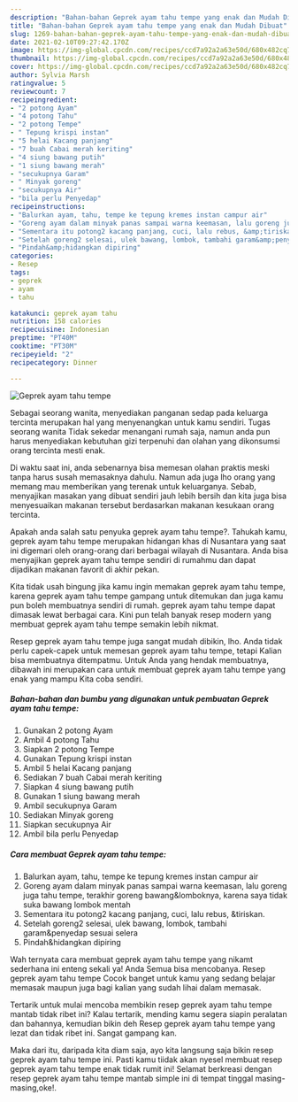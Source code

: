 ```yaml
---
description: "Bahan-bahan Geprek ayam tahu tempe yang enak dan Mudah Dibuat"
title: "Bahan-bahan Geprek ayam tahu tempe yang enak dan Mudah Dibuat"
slug: 1269-bahan-bahan-geprek-ayam-tahu-tempe-yang-enak-dan-mudah-dibuat
date: 2021-02-10T09:27:42.170Z
image: https://img-global.cpcdn.com/recipes/ccd7a92a2a63e50d/680x482cq70/geprek-ayam-tahu-tempe-foto-resep-utama.jpg
thumbnail: https://img-global.cpcdn.com/recipes/ccd7a92a2a63e50d/680x482cq70/geprek-ayam-tahu-tempe-foto-resep-utama.jpg
cover: https://img-global.cpcdn.com/recipes/ccd7a92a2a63e50d/680x482cq70/geprek-ayam-tahu-tempe-foto-resep-utama.jpg
author: Sylvia Marsh
ratingvalue: 5
reviewcount: 7
recipeingredient:
- "2 potong Ayam"
- "4 potong Tahu"
- "2 potong Tempe"
- " Tepung krispi instan"
- "5 helai Kacang panjang"
- "7 buah Cabai merah keriting"
- "4 siung bawang putih"
- "1 siung bawang merah"
- "secukupnya Garam"
- " Minyak goreng"
- "secukupnya Air"
- "bila perlu Penyedap"
recipeinstructions:
- "Balurkan ayam, tahu, tempe ke tepung kremes instan campur air"
- "Goreng ayam dalam minyak panas sampai warna keemasan, lalu goreng juga tahu tempe, terakhir goreng bawang&amp;lomboknya, karena saya tidak suka bawang lombok mentah"
- "Sementara itu potong2 kacang panjang, cuci, lalu rebus, &amp;tiriskan."
- "Setelah goreng2 selesai, ulek bawang, lombok, tambahi garam&amp;penyedap sesuai selera"
- "Pindah&amp;hidangkan dipiring"
categories:
- Resep
tags:
- geprek
- ayam
- tahu

katakunci: geprek ayam tahu 
nutrition: 158 calories
recipecuisine: Indonesian
preptime: "PT40M"
cooktime: "PT30M"
recipeyield: "2"
recipecategory: Dinner

---
```



![Geprek ayam tahu tempe](https://img-global.cpcdn.com/recipes/ccd7a92a2a63e50d/680x482cq70/geprek-ayam-tahu-tempe-foto-resep-utama.jpg)

Sebagai seorang wanita, menyediakan panganan sedap pada keluarga tercinta merupakan hal yang menyenangkan untuk kamu sendiri. Tugas seorang  wanita Tidak sekedar menangani rumah saja, namun anda pun harus menyediakan kebutuhan gizi terpenuhi dan olahan yang dikonsumsi orang tercinta mesti enak.

Di waktu  saat ini, anda sebenarnya bisa memesan olahan praktis meski tanpa harus susah memasaknya dahulu. Namun ada juga lho orang yang memang mau memberikan yang terenak untuk keluarganya. Sebab, menyajikan masakan yang dibuat sendiri jauh lebih bersih dan kita juga bisa menyesuaikan makanan tersebut berdasarkan makanan kesukaan orang tercinta. 



Apakah anda salah satu penyuka geprek ayam tahu tempe?. Tahukah kamu, geprek ayam tahu tempe merupakan hidangan khas di Nusantara yang saat ini digemari oleh orang-orang dari berbagai wilayah di Nusantara. Anda bisa menyajikan geprek ayam tahu tempe sendiri di rumahmu dan dapat dijadikan makanan favorit di akhir pekan.

Kita tidak usah bingung jika kamu ingin memakan geprek ayam tahu tempe, karena geprek ayam tahu tempe gampang untuk ditemukan dan juga kamu pun boleh membuatnya sendiri di rumah. geprek ayam tahu tempe dapat dimasak lewat berbagai cara. Kini pun telah banyak resep modern yang membuat geprek ayam tahu tempe semakin lebih nikmat.

Resep geprek ayam tahu tempe juga sangat mudah dibikin, lho. Anda tidak perlu capek-capek untuk memesan geprek ayam tahu tempe, tetapi Kalian bisa membuatnya ditempatmu. Untuk Anda yang hendak membuatnya, dibawah ini merupakan cara untuk membuat geprek ayam tahu tempe yang enak yang mampu Kita coba sendiri.

<!--inarticleads1-->

##### Bahan-bahan dan bumbu yang digunakan untuk pembuatan Geprek ayam tahu tempe:

1. Gunakan 2 potong Ayam
1. Ambil 4 potong Tahu
1. Siapkan 2 potong Tempe
1. Gunakan  Tepung krispi instan
1. Ambil 5 helai Kacang panjang
1. Sediakan 7 buah Cabai merah keriting
1. Siapkan 4 siung bawang putih
1. Gunakan 1 siung bawang merah
1. Ambil secukupnya Garam
1. Sediakan  Minyak goreng
1. Siapkan secukupnya Air
1. Ambil bila perlu Penyedap




<!--inarticleads2-->

##### Cara membuat Geprek ayam tahu tempe:

1. Balurkan ayam, tahu, tempe ke tepung kremes instan campur air
1. Goreng ayam dalam minyak panas sampai warna keemasan, lalu goreng juga tahu tempe, terakhir goreng bawang&amp;lomboknya, karena saya tidak suka bawang lombok mentah
1. Sementara itu potong2 kacang panjang, cuci, lalu rebus, &amp;tiriskan.
1. Setelah goreng2 selesai, ulek bawang, lombok, tambahi garam&amp;penyedap sesuai selera
1. Pindah&amp;hidangkan dipiring




Wah ternyata cara membuat geprek ayam tahu tempe yang nikamt sederhana ini enteng sekali ya! Anda Semua bisa mencobanya. Resep geprek ayam tahu tempe Cocok banget untuk kamu yang sedang belajar memasak maupun juga bagi kalian yang sudah lihai dalam memasak.

Tertarik untuk mulai mencoba membikin resep geprek ayam tahu tempe mantab tidak ribet ini? Kalau tertarik, mending kamu segera siapin peralatan dan bahannya, kemudian bikin deh Resep geprek ayam tahu tempe yang lezat dan tidak ribet ini. Sangat gampang kan. 

Maka dari itu, daripada kita diam saja, ayo kita langsung saja bikin resep geprek ayam tahu tempe ini. Pasti kamu tiidak akan nyesel membuat resep geprek ayam tahu tempe enak tidak rumit ini! Selamat berkreasi dengan resep geprek ayam tahu tempe mantab simple ini di tempat tinggal masing-masing,oke!.

